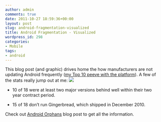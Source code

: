 ```yaml
---
author: admin
comments: true
date: 2011-10-27 18:59:36+00:00
layout: post
slug: android-fragmentation-visualized
title: Android Fragmentation - Visualized
wordpress_id: 298
categories:
- Mobile
tags:
- android
---
```


This blog post (and graphic) drives home the how manufacturers are not updating Android frequently ([my Top 10 peeve with the platform](http://www.techrepublic.com/blog/10things/10-things-i-hate-about-developing-for-android-and-some-workarounds-that-help/2650)). A few of the stats really jump out at me: [![](http://www.startupproductmanager.com/wp-content/uploads/2011/10/android-frag.png)](http://www.startupproductmanager.com/wp-content/uploads/2011/10/android-frag.png)



	
  * 10 of 18 were at least two major versions behind well within their two year contract period.

	
  * 15 of 18 don’t run Gingerbread, which shipped in December 2010.


Check out [Android Orphans](http://theunderstatement.com/post/11982112928/android-orphans-visualizing-a-sad-history-of-support) blog post to get all the information.
